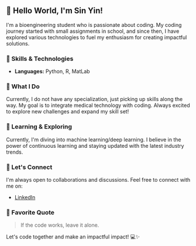 ## 👋 Hello World, I'm Sin Yin!

I'm a bioengineering student who is passionate about coding. My coding journey started with small assignments in school, and since then, I have explored various technologies to fuel my enthusiasm for creating impactful solutions.

### 🔧 Skills & Technologies

- **Languages:** Python, R, MatLab

### 🚀 What I Do

Currently, I do not have any specialization, just picking up skills along the way. My goal is to integrate medical technology with coding. Always excited to explore new challenges and expand my skill set!

### 🌱 Learning & Exploring

Currently, I'm diving into machine learning/deep learning. I believe in the power of continuous learning and staying updated with the latest industry trends.


### 🤝 Let's Connect

I'm always open to collaborations and discussions. Feel free to connect with me on:

- [LinkedIn](https://www.linkedin.com/in/wai-sin-yin-ab7859224)


### 📖 Favorite Quote

> If the code works, leave it alone.

Let's code together and make an impactful impact! 💻✨
